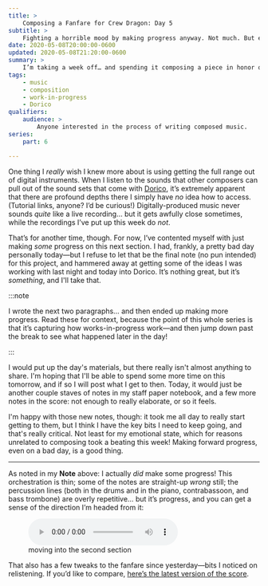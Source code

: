 ```yaml
---
title: >
    Composing a Fanfare for Crew Dragon: Day 5
subtitle: >
    Fighting a horrible mood by making progress anyway. Not much. But enough.
date: 2020-05-08T20:00:00-0600 
updated: 2020-05-08T21:20:00-0600 
summary: >
    I’m taking a week off… and spending it composing a piece in honor of the upcoming SpaceX crewed test flight—a historic moment. Today, I was borderline depressed, and I barely made progress. But make progress I did.
tags:
    - music
    - composition
    - work-in-progress
    - Dorico
qualifiers:
    audience: >
        Anyone interested in the process of writing composed music.
series:
    part: 6

---
```


One thing I *really* wish I knew more about is using getting the full range out of digital instruments. When I listen to the sounds that other composers can pull out of the sound sets that come with [Dorico], it’s extremely apparent that there are profound depths there I simply have *no* idea how to access. (Tutorial links, anyone? I’d be curious!) Digitally-produced music never sounds *quite* like a live recording… but it gets awfully close sometimes, while the recordings I’ve put up this week do *not*.

[Dorico]: https://new.steinberg.net/dorico/

That’s for another time, though. For now, I’ve contented myself with just making *some* progress on this next section. I had, frankly, a pretty bad day personally today—but I refuse to let that be the final note (no pun intended) for this project, and hammered away at getting some of the ideas I was working with last night and today into Dorico. It’s nothing great, but it’s *something*, and I'll take that.

:::note

I wrote the next two paragraphs… and then ended up making more progress. Read these for context, because the point of this whole series is that it’s capturing how works-in-progress work—and then jump down past the break to see what happened later in the day!

:::

I would put up the day's materials, but there really isn't almost anything to share. I'm hoping that I'll be able to spend some more time on this tomorrow, and if so I will post what I get to then. Today, it would just be another couple staves of notes in my staff paper notebook, and a few more notes in the score: not enough to really elaborate, or so it feels.

I'm happy with those new notes, though: it took me all day to really start getting to them, but I think I have the key bits I need to keep going, and that's really critical. Not least for my emotional state, which for reasons unrelated to composing took a beating this week! Making forward progress, even on a bad day, is a good thing. 

---

As noted in my <b>Note</b> above: I actually *did* make some progress! This orchestration is thin; some of the notes are straight-up *wrong* still; the percussion lines (both in the drums and in the piano, contrabassoon, and bass trombone) are overly repetitive… but it’s progress, and you can get a sense of the direction I’m headed from it:

<figure>
  <audio
    src="https://cdn.chriskrycho.com/file/chriskrycho-com/music/crew-dragon-2/day-5.mp3"
    title="improved fanfare orchestration"
    controls
  ></audio>
  <figcaption>moving into the second section</figcaption>
</figure>

That also has a few tweaks to the fanfare since yesterday—bits I noticed on relistening. If you’d like to compare, [here’s the latest version of the score][score].

[score]: https://cdn.chriskrycho.com/file/chriskrycho-com/music/crew-dragon-2/day-5.pdf
